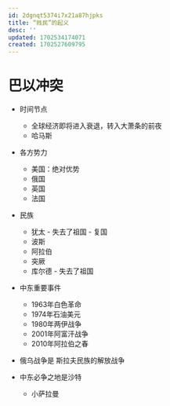 ```yaml
---
id: 2dgnqt5374i7x21a87hjpks
title: “贱民”的起义
desc: ''
updated: 1702534174071
created: 1702527609795
---
```


# 巴以冲突

- 时间节点
    - 全球经济即将进入衰退，转入大萧条的前夜
    - 哈马斯

- 各方势力
    - 美国：绝对优势
    - 俄国
    - 英国
    - 法国

- 民族
    - 犹太  - 失去了祖国 - 复国
    - 波斯
    - 阿拉伯
    - 突厥
    - 库尔德 - 失去了祖国

- 中东重要事件
    - 1963年白色革命
    - 1974年石油美元
    - 1980年两伊战争
    - 2001年阿富汗战争
    - 2010年阿拉伯之春
    
- 俄乌战争是 斯拉夫民族的解放战争
- 中东必争之地是沙特
    - 小萨拉曼